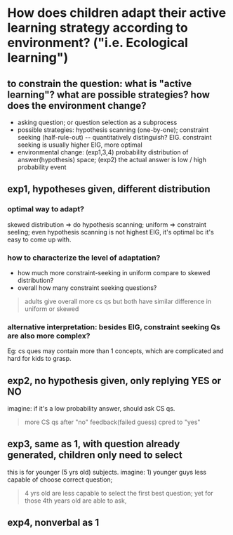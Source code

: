 # How does children adapt their active learning strategy according to environment? ("i.e. Ecological learning")
## to constrain the question: what is "active learning"? what are possible strategies? how does the environment change?
* asking question; or question selection as a subprocess
* possible strategies: hypothesis scanning (one-by-one); constraint seeking (half-rule-out) -- quantitatively distinguish? EIG. constraint seeking is usually higher EIG, more optimal
* environmental change: (exp1,3,4) probability distribution of answer(hypothesis) space; (exp2) the actual answer is low / high probability event

## exp1, hypotheses given, different distribution
### optimal way to adapt?
skewed distribution => do hypothesis scanning; uniform => constraint seeling; 
even hypothesis scanning is not highest EIG, it's optimal bc it's easy to come up with.

### how to characterize the level of adaptation?
* how much more constraint-seeking in uniform compare to skewed distribution?
* overall how many constraint seeking questions?
> adults give overall more cs qs but both have similar difference in uniform or skewed
### alternative interpretation: besides EIG, constraint seeking Qs are also more complex?
Eg: cs ques may contain more than 1 concepts, which are complicated and hard for kids to grasp.

## exp2, no hypothesis given, only replying YES or NO
imagine: if it's a low probability answer, should ask CS qs.
> more CS qs after "no" feedback(failed guess) cpred to "yes"

## exp3, same as 1, with question already generated, children only need to select
this is for younger (5 yrs old) subjects.
imagine: 1) younger guys less capable of choose correct question; 
> 4 yrs old are less capable to select the first best question; yet for those 4th years old are able to ask, 

## exp4, nonverbal as 1
